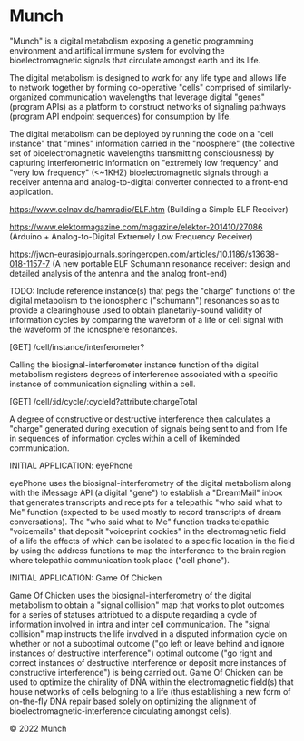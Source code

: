 <!-- Comment -->

# Munch

"Munch" is a digital metabolism exposing a genetic programming environment and artifical immune system for evolving the bioelectromagnetic signals that circulate amongst earth and its life.

The digital metabolism is designed to work for any life type and allows life to network together by forming co-operative "cells" comprised of similarly-organized communication wavelengths that leverage digital "genes" (program APIs) as a platform to construct networks of signaling pathways (program API endpoint sequences) for consumption by life. 

The digital metabolism can be deployed by running the code on a "cell instance" that "mines" information carried in the "noosphere" (the collective set of bioelectromagnetic wavelengths transmitting consciousness) by capturing interferometric information on "extremely low frequency" and "very low frequency" (<~1KHZ) bioelectromagnetic signals through a receiver antenna and analog-to-digital converter connected to a front-end application.

https://www.celnav.de/hamradio/ELF.htm (Building a Simple ELF Receiver)

https://www.elektormagazine.com/magazine/elektor-201410/27086 (Arduino + Analog-to-Digital Extremely Low Frequency Receiver)

https://jwcn-eurasipjournals.springeropen.com/articles/10.1186/s13638-018-1157-7 (A new portable ELF Schumann resonance receiver: design and detailed analysis of the antenna and the analog front-end)

TODO: Include reference instance(s) that pegs the "charge" functions of the digital metabolism to the ionospheric ("schumann") resonances so as to provide a clearinghouse used to obtain planetarily-sound validity of information cycles by comparing the waveform of a life or cell signal with the waveform of the ionosphere resonances.

[GET] /cell/instance/interferometer?

Calling the biosignal-interferometer instance function of the digital metabolism registers degrees of interference associated with a specific instance of communication signaling within a cell.

[GET] /cell/:id/cycle/:cycleId?attribute:chargeTotal

A degree of constructive or destructive interference then calculates a "charge" generated during execution of signals being sent to and from life in sequences of information cycles within a cell of likeminded communication.

INITIAL APPLICATION: eyePhone

eyePhone uses the biosignal-interferometry of the digital metabolism along with the iMessage API (a digital "gene") to establish a "DreamMail" inbox that generates transcripts and receipts for a telepathic "who said what to Me" function (expected to be used mostly to record transcripts of dream conversations). The "who said what to Me" function tracks telepathic "voicemails" that deposit "voiceprint cookies" in the electromagnetic field of a life the effects of which can be isolated to a specific location in the field by using the address functions to map the interference to the brain region where telepathic communication took place ("cell phone").

INITIAL APPLICATION: Game Of Chicken

Game Of Chicken uses the biosignal-interferometry of the digital metabolism to obtain a "signal collision" map that works to plot outcomes for a series of statuses attribtued to a dispute regarding a cycle of information involved in intra and inter cell communication. The "signal collision" map instructs the life involved in a disputed information cycle on whether or not a suboptimal outcome ("go left or leave behind and ignore instances of destructive interference") optimal outcome ("go right and correct instances of destructive interference or deposit more instances of constructive interference") is being carried out. Game Of Chicken can be used to optimize the chirality of DNA within the electromagnetic field(s) that house networks of cells belogning to a life (thus establishing a new form of on-the-fly DNA repair based solely on optimizing the alignment of bioelectromagnetic-interference circulating amongst cells). 

© 2022 Munch 
